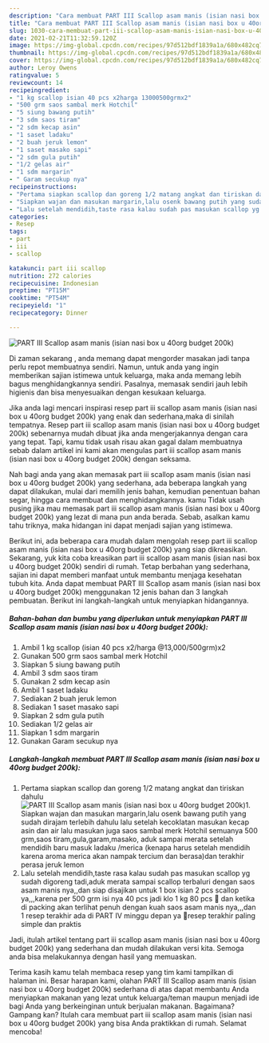 ```yaml
---
description: "Cara membuat PART III Scallop asam manis (isian nasi box u 40org budget 200k) yang nikmat dan Mudah Dibuat"
title: "Cara membuat PART III Scallop asam manis (isian nasi box u 40org budget 200k) yang nikmat dan Mudah Dibuat"
slug: 1030-cara-membuat-part-iii-scallop-asam-manis-isian-nasi-box-u-40org-budget-200k-yang-nikmat-dan-mudah-dibuat
date: 2021-02-21T11:32:59.120Z
image: https://img-global.cpcdn.com/recipes/97d512bdf1839a1a/680x482cq70/part-iii-scallop-asam-manis-isian-nasi-box-u-40org-budget-200k-foto-resep-utama.jpg
thumbnail: https://img-global.cpcdn.com/recipes/97d512bdf1839a1a/680x482cq70/part-iii-scallop-asam-manis-isian-nasi-box-u-40org-budget-200k-foto-resep-utama.jpg
cover: https://img-global.cpcdn.com/recipes/97d512bdf1839a1a/680x482cq70/part-iii-scallop-asam-manis-isian-nasi-box-u-40org-budget-200k-foto-resep-utama.jpg
author: Leroy Owens
ratingvalue: 5
reviewcount: 14
recipeingredient:
- "1 kg scallop isian 40 pcs x2harga 13000500grmx2"
- "500 grm saos sambal merk Hotchil"
- "5 siung bawang putih"
- "3 sdm saos tiram"
- "2 sdm kecap asin"
- "1 saset ladaku"
- "2 buah jeruk lemon"
- "1 saset masako sapi"
- "2 sdm gula putih"
- "1/2 gelas air"
- "1 sdm margarin"
- " Garam secukup nya"
recipeinstructions:
- "Pertama siapkan scallop dan goreng 1/2 matang angkat dan tiriskan dahulu"
- "Siapkan wajan dan masukan margarin,lalu osenk bawang putih yang sudah dirajam terlebih dahulu lalu setelah kecoklatan masukan kecap asin dan air lalu masukan juga saos sambal merk Hotchil semuanya 500 grm,saos tiram,gula,garam,masako, aduk sampai merata setelah mendidih baru masuk ladaku /merica (kenapa harus setelah mendidih karena aroma merica akan nampak tercium dan berasa)dan terakhir perasa jeruk lemon"
- "Lalu setelah mendidih,taste rasa kalau sudah pas masukan scallop yg sudah digoreng tadi,aduk merata sampai scallop terbaluri dengan saos asam manis nya,,dan siap disajikan untuk 1 box isian 2 pcs scallop ya,,,karena per 500 grm isi nya 40 pcs jadi klo 1 kg 80 pcs 🤗 dan ketika di packing akan terlihat penuh dengan kuah saos asam manis nya,,,dan 1 resep terakhir ada di PART IV minggu depan ya 🤗resep terakhir paling simple dan praktis"
categories:
- Resep
tags:
- part
- iii
- scallop

katakunci: part iii scallop 
nutrition: 272 calories
recipecuisine: Indonesian
preptime: "PT15M"
cooktime: "PT54M"
recipeyield: "1"
recipecategory: Dinner

---
```



![PART III Scallop asam manis (isian nasi box u 40org budget 200k)](https://img-global.cpcdn.com/recipes/97d512bdf1839a1a/680x482cq70/part-iii-scallop-asam-manis-isian-nasi-box-u-40org-budget-200k-foto-resep-utama.jpg)

Di zaman  sekarang , anda memang dapat mengorder masakan jadi tanpa perlu repot membuatnya sendiri. Namun, untuk anda yang ingin memberikan sajian istimewa untuk keluarga, maka anda memang lebih bagus menghidangkannya sendiri. Pasalnya, memasak sendiri jauh lebih higienis dan bisa menyesuaikan dengan kesukaan keluarga.

Jika anda lagi mencari inspirasi resep part iii scallop asam manis (isian nasi box u 40org budget 200k) yang enak dan sederhana,maka di sinilah tempatnya. Resep part iii scallop asam manis (isian nasi box u 40org budget 200k)  sebenarnya mudah dibuat jika anda mengerjakannya dengan cara yang tepat. Tapi, kamu tidak usah risau akan gagal dalam membuatnya 
sebab dalam artikel ini kami akan mengulas part iii scallop asam manis (isian nasi box u 40org budget 200k) dengan seksama.  



Nah bagi anda yang akan memasak part iii scallop asam manis (isian nasi box u 40org budget 200k) yang sederhana, ada beberapa langkah yang dapat dilakukan, mulai dari memilih jenis bahan, kemudian penentuan bahan segar, hingga cara membuat dan menghidangkannya. kamu Tidak usah pusing jika mau memasak part iii scallop asam manis (isian nasi box u 40org budget 200k) yang lezat di mana pun anda berada. Sebab, asalkan kamu  tahu triknya, maka hidangan ini dapat menjadi sajian yang istimewa.

Berikut ini, ada beberapa cara mudah dalam mengolah resep part iii scallop asam manis (isian nasi box u 40org budget 200k) yang siap dikreasikan. Sekarang, yuk kita coba kreasikan part iii scallop asam manis (isian nasi box u 40org budget 200k) sendiri di rumah. Tetap berbahan yang sederhana, sajian ini dapat memberi manfaat untuk membantu menjaga kesehatan tubuh kita. Anda dapat membuat PART III Scallop asam manis (isian nasi box u 40org budget 200k) menggunakan 12 jenis bahan dan 3 langkah pembuatan. Berikut ini langkah-langkah untuk menyiapkan hidangannya.

<!--inarticleads1-->

##### Bahan-bahan dan bumbu yang diperlukan untuk menyiapkan PART III Scallop asam manis (isian nasi box u 40org budget 200k):

1. Ambil 1 kg scallop (isian 40 pcs x2/harga @13,000/500grm)x2
1. Gunakan 500 grm saos sambal merk Hotchil
1. Siapkan 5 siung bawang putih
1. Ambil 3 sdm saos tiram
1. Gunakan 2 sdm kecap asin
1. Ambil 1 saset ladaku
1. Sediakan 2 buah jeruk lemon
1. Sediakan 1 saset masako sapi
1. Siapkan 2 sdm gula putih
1. Sediakan 1/2 gelas air
1. Siapkan 1 sdm margarin
1. Gunakan  Garam secukup nya




<!--inarticleads2-->

##### Langkah-langkah membuat PART III Scallop asam manis (isian nasi box u 40org budget 200k):

1. Pertama siapkan scallop dan goreng 1/2 matang angkat dan tiriskan dahulu
<img src="https://img-global.cpcdn.com/steps/4df3bb50a0404329/160x128cq70/part-iii-scallop-asam-manis-isian-nasi-box-u-40org-budget-200k-langkah-memasak-1-foto.jpg" alt="PART III Scallop asam manis (isian nasi box u 40org budget 200k)">1. Siapkan wajan dan masukan margarin,lalu osenk bawang putih yang sudah dirajam terlebih dahulu lalu setelah kecoklatan masukan kecap asin dan air lalu masukan juga saos sambal merk Hotchil semuanya 500 grm,saos tiram,gula,garam,masako, aduk sampai merata setelah mendidih baru masuk ladaku /merica (kenapa harus setelah mendidih karena aroma merica akan nampak tercium dan berasa)dan terakhir perasa jeruk lemon
1. Lalu setelah mendidih,taste rasa kalau sudah pas masukan scallop yg sudah digoreng tadi,aduk merata sampai scallop terbaluri dengan saos asam manis nya,,dan siap disajikan untuk 1 box isian 2 pcs scallop ya,,,karena per 500 grm isi nya 40 pcs jadi klo 1 kg 80 pcs 🤗 dan ketika di packing akan terlihat penuh dengan kuah saos asam manis nya,,,dan 1 resep terakhir ada di PART IV minggu depan ya 🤗resep terakhir paling simple dan praktis




Jadi, itulah artikel tentang  part iii scallop asam manis (isian nasi box u 40org budget 200k)  yang sederhana dan mudah dilakukan versi kita. Semoga anda bisa melakukannya dengan hasil yang memuaskan. 

Terima kasih kamu telah membaca resep yang tim kami tampilkan di halaman ini. Besar harapan kami, olahan  PART III Scallop asam manis (isian nasi box u 40org budget 200k) sederhana di atas dapat membantu Anda menyiapkan makanan yang lezat untuk keluarga/teman maupun menjadi ide bagi Anda yang berkeinginan untuk berjualan makanan. Bagaimana? Gampang kan? Itulah cara membuat part iii scallop asam manis (isian nasi box u 40org budget 200k) yang bisa Anda praktikkan di rumah. Selamat mencoba!

